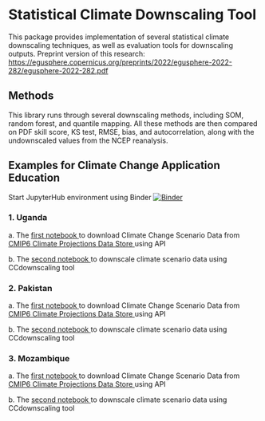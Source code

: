 # Statistical Climate Downscaling Tool

This package provides implementation of several statistical climate downscaling techniques, as well as evaluation tools for downscaling outputs.
Preprint version of this research: https://egusphere.copernicus.org/preprints/2022/egusphere-2022-282/egusphere-2022-282.pdf

## Methods
This library runs through several downscaling methods, including SOM, random forest, and quantile mapping. All these methods are then compared on PDF skill score, KS test, RMSE, bias, and autocorrelation, along with the undownscaled values from the NCEP reanalysis.

## Examples for Climate Change Application Education

Start JupyterHub environment using Binder [![Binder](https://mybinder.org/badge_logo.svg)](https://mybinder.org/v2/gh/DavidChoi76/CCdownscaling.git/HEAD)

### 1. Uganda
   
   a. The <a href="https://cds.climate.copernicus.eu/cdsapp#!/dataset/projections-cmip6?tab=form" target="_blank"> first notebook </a> to download Climate Change Scenario Data from <a href="https://cds.climate.copernicus.eu/cdsapp#!/dataset/projections-cmip6?tab=form" target="_blank"> CMIP6 Climate Projections Data Store </a> using API
   
   b. The <a href="https://cds.climate.copernicus.eu/cdsapp#!/dataset/projections-cmip6?tab=form" target="_blank"> second notebook </a> to downscale climate scenario data using CCdownscaling tool
   
### 2. Pakistan

   a. The <a href="https://cds.climate.copernicus.eu/cdsapp#!/dataset/projections-cmip6?tab=form" target="_blank"> first notebook </a> to download Climate Change Scenario Data from <a href="https://cds.climate.copernicus.eu/cdsapp#!/dataset/projections-cmip6?tab=form" target="_blank"> CMIP6 Climate Projections Data Store </a> using API
   
   b. The <a href="https://cds.climate.copernicus.eu/cdsapp#!/dataset/projections-cmip6?tab=form" target="_blank"> second notebook </a> to downscale climate scenario data using CCdownscaling tool
   
### 3. Mozambique

   a. The <a href="https://github.com/DavidChoi76/CCdownscaling/blob/main/example/mozambique/1_Downloading_Climate_Data_from_Clmate_Data_Store.ipynb" target="_blank"> first notebook </a> to download Climate Change Scenario Data from <a href="https://cds.climate.copernicus.eu/cdsapp#!/dataset/projections-cmip6?tab=form" target="_blank"> CMIP6 Climate Projections Data Store </a> using API
   
   b. The <a href="https://github.com/DavidChoi76/CCdownscaling/blob/main/example/mozambique/2_application_of%20_downscaling_methods_using_climate_data.ipynb" target="_blank"> second notebook </a> to downscale climate scenario data using CCdownscaling tool

